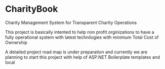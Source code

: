# CharityBook
Charity Management System for Transparent Charity Operations

This project is basically intented to help non profit orginizations to have a fully operational system with latest technilogies with minimum Total Cost of Ownership

A detailed project road map is under preparation and currently we are planning to start this project with help of ASP.NET Boilerplate templates and local


